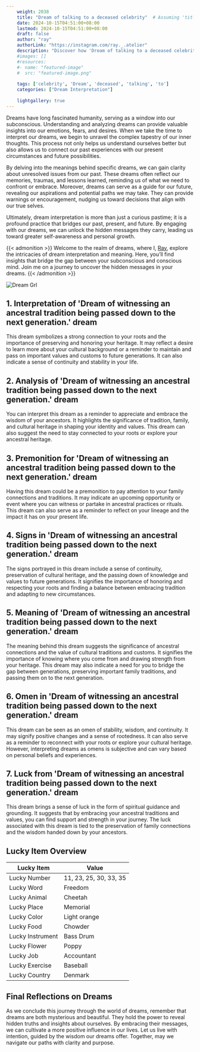 ```yaml
---
    weight: 2038
    title: "Dream of talking to a deceased celebrity"  # Assuming 'title' column exists
    date: 2024-10-15T04:51:00+08:00
    lastmod: 2024-10-15T04:51:00+08:00
    draft: false
    author: "ray"
    authorLink: "https://instagram.com/ray._.atelier"
    description: "Discover how 'Dream of talking to a deceased celebrity' can interpret your future and uncover its significant meanings in your life."
    #images: []
    #resources:
    #- name: "featured-image"
    #  src: "featured-image.png"
    
    tags: ['celebrity', 'Dream', 'deceased', 'talking', 'to']
    categories: ["Dream Interpretation"]
    
    lightgallery: true
---
```

    
Dreams have long fascinated humanity, serving as a window into our subconscious. Understanding and analyzing dreams can provide valuable insights into our emotions, fears, and desires. When we take the time to interpret our dreams, we begin to unravel the complex tapestry of our inner thoughts. This process not only helps us understand ourselves better but also allows us to connect our past experiences with our present circumstances and future possibilities.

By delving into the meanings behind specific dreams, we can gain clarity about unresolved issues from our past. These dreams often reflect our memories, traumas, and lessons learned, reminding us of what we need to confront or embrace. Moreover, dreams can serve as a guide for our future, revealing our aspirations and potential paths we may take. They can provide warnings or encouragement, nudging us toward decisions that align with our true selves.

Ultimately, dream interpretation is more than just a curious pastime; it is a profound practice that bridges our past, present, and future. By engaging with our dreams, we can unlock the hidden messages they carry, leading us toward greater self-awareness and personal growth.

{{< admonition >}}
Welcome to the realm of dreams, where I, [Ray](https://instagram.com/ray._.atelier), explore the intricacies of dream interpretation and meaning. Here, you’ll find insights that bridge the gap between your subconscious and conscious mind. Join me on a journey to uncover the hidden messages in your dreams.
{{< /admonition >}}

![Dream Grl](https://cdn.pixabay.com/photo/2017/11/02/03/35/gothic-2910057_1280.jpg "Dream Grl")

## 1. Interpretation of 'Dream of witnessing an ancestral tradition being passed down to the next generation.' dream

This dream symbolizes a strong connection to your roots and the importance of preserving and honoring your heritage. It may reflect a desire to learn more about your cultural background or a reminder to maintain and pass on important values and customs to future generations. It can also indicate a sense of continuity and stability in your life.

## 2. Analysis of 'Dream of witnessing an ancestral tradition being passed down to the next generation.' dream

You can interpret this dream as a reminder to appreciate and embrace the wisdom of your ancestors. It highlights the significance of tradition, family, and cultural heritage in shaping your identity and values. This dream can also suggest the need to stay connected to your roots or explore your ancestral heritage.

## 3. Premonition for 'Dream of witnessing an ancestral tradition being passed down to the next generation.' dream

Having this dream could be a premonition to pay attention to your family connections and traditions. It may indicate an upcoming opportunity or event where you can witness or partake in ancestral practices or rituals. This dream can also serve as a reminder to reflect on your lineage and the impact it has on your present life.

## 4. Signs in 'Dream of witnessing an ancestral tradition being passed down to the next generation.' dream

The signs portrayed in this dream include a sense of continuity, preservation of cultural heritage, and the passing down of knowledge and values to future generations. It signifies the importance of honoring and respecting your roots and finding a balance between embracing tradition and adapting to new circumstances.

## 5. Meaning of 'Dream of witnessing an ancestral tradition being passed down to the next generation.' dream

The meaning behind this dream suggests the significance of ancestral connections and the value of cultural traditions and customs. It signifies the importance of knowing where you come from and drawing strength from your heritage. This dream may also indicate a need for you to bridge the gap between generations, preserving important family traditions, and passing them on to the next generation.

## 6. Omen in 'Dream of witnessing an ancestral tradition being passed down to the next generation.' dream

This dream can be seen as an omen of stability, wisdom, and continuity. It may signify positive changes and a sense of rootedness. It can also serve as a reminder to reconnect with your roots or explore your cultural heritage. However, interpreting dreams as omens is subjective and can vary based on personal beliefs and experiences.

## 7. Luck from 'Dream of witnessing an ancestral tradition being passed down to the next generation.' dream

This dream brings a sense of luck in the form of spiritual guidance and grounding. It suggests that by embracing your ancestral traditions and values, you can find support and strength in your journey. The luck associated with this dream is tied to the preservation of family connections and the wisdom handed down by your ancestors.

## Lucky Item Overview
| Lucky Item          | Value              |
|---------------|--------------------|
| Lucky Number        | 11, 23, 25, 30, 33, 35  |
| Lucky Word          | Freedom |
| Lucky Animal        | Cheetah |
| Lucky Place         | Memorial     |
| Lucky Color         | Light orange     |
| Lucky Food          | Chowder      |
| Lucky Instrument    | Bass Drum |
| Lucky Flower        | Poppy    |
| Lucky Job           | Accountant       |
| Lucky Exercise      | Baseball  |
| Lucky Country       | Denmark    |


##  Final Reflections on Dreams

As we conclude this journey through the world of dreams, remember that dreams are both mysterious and beautiful. They hold the power to reveal hidden truths and insights about ourselves. By embracing their messages, we can cultivate a more positive influence in our lives. Let us live with intention, guided by the wisdom our dreams offer. Together, may we navigate our paths with clarity and purpose.
